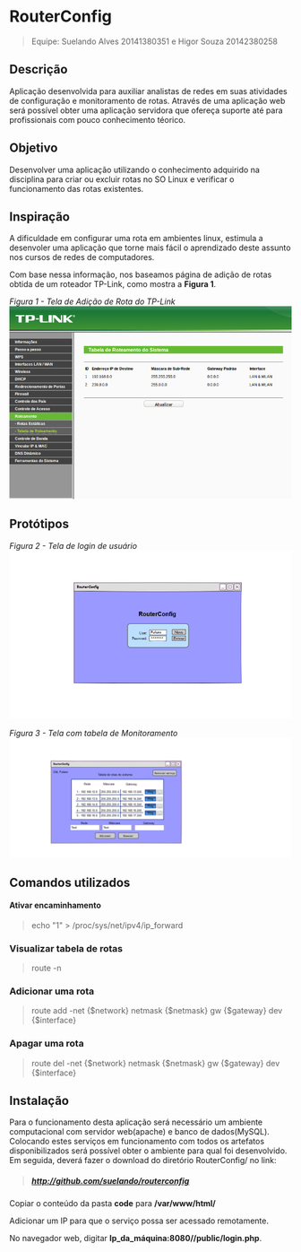 # RouterConfig

> Equipe: Suelando Alves 20141380351 e Higor Souza 20142380258

## Descrição

Aplicação desenvolvida para auxiliar analistas de redes em suas atividades de configuração e monitoramento de rotas. Através de uma aplicação web será possível obter uma aplicação servidora que ofereça suporte até para profissionais com pouco conhecimento téorico.

## Objetivo

Desenvolver uma aplicação utilizando o conhecimento adquirido na disciplina para criar ou excluir rotas no SO Linux e verificar o funcionamento das rotas existentes.

## Inspiração

A dificuldade em configurar uma rota em ambientes linux, estimula a desenvoler uma aplicação que torne mais fácil o aprendizado deste assunto nos cursos de redes de computadores. 

Com base nessa informação, nos baseamos página de adição de rotas obtida de um roteador TP-Link, como mostra a **Figura 1**.

*Figura 1 - Tela de Adição de Rota do TP-Link*
![Tela de Adição de Rota TP-Link](doc/img/CapturaTpLink.png "Tela de Adição de Rota TP-LInk")

## Protótipos
*Figura 2 - Tela de login de usuário*
![Tela de login de usuário](doc/img/Login.png)

*Figura 3 - Tela com tabela de Monitoramento*
![Tela com tabela de Monitoramento](doc/img/paginaAdicaoRota.png "Tela de Adição de Rota")

## Comandos utilizados

#### Ativar encaminhamento
>  echo "1" > /proc/sys/net/ipv4/ip_forward

### Visualizar tabela de rotas
> route -n

### Adicionar uma rota
> route add -net {$network} netmask {$netmask} gw {$gateway} dev {$interface}

### Apagar uma rota
> route del -net {$network} netmask {$netmask} gw {$gateway} dev {$interface}

## Instalação

Para o funcionamento desta aplicação será necessário um ambiente computacional com servidor web(apache) e banco de dados(MySQL).
Colocando estes serviços em funcionamento com todos os artefatos disponibilizados será possível obter o ambiente para qual foi desenvolvido. Em seguida, deverá fazer o download do diretório RouterConfig/ no link:
> ##### http://github.com/suelando/routerconfig

Copiar o conteúdo da pasta **code** para **/var/www/html/**

Adicionar um IP para que o serviço possa ser acessado remotamente.

No navegador web, digitar **Ip_da_máquina:8080//public/login.php**.
